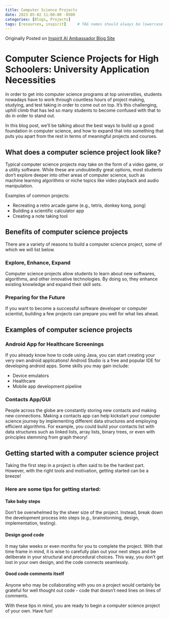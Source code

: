 ```yaml
---
title: Computer Science Projects
date: 2023-05-02 11:00:00 -0500
categories: [Blogs, Projects]
tags: [resources, inspirit]     # TAG names should always be lowercase
---
```


Originally Posted on [Inspirit AI Ambassador Blog Site](https://www.inspiritai.com/blogs/ai-student-blog/)

# Computer Science Projects for High Schoolers: University Application Necessities

In order to get into computer science programs at top universities, students nowadays have to work through countless hours of project making, studying, and test taking in order to come out on top. It’s this challenging, uphill climb that has led so many students to become confused with that to do in order to stand out.

In this blog post, we’ll be talking about the best ways to build up a good foundation in computer science, and how to expand that into something that puts you apart from the rest in terms of meaningful projects and courses.

## What does a computer science project look like?

Typical computer science projects may take on the form of a video game, or a utility software. While these are undoubtedly great options, most students don’t explore deeper into other areas of computer science, such as machine learning algorithms or niche topics like video playback and audio manipulation.

Examples of common projects:
- Recreating a retro arcade game (e.g., tetris, donkey kong, pong)
- Building a scientific calculator app
- Creating a note taking tool

## Benefits of computer science projects

There are a variety of reasons to build a computer science project, some of which we will list below.

### Explore, Enhance, Expand
Computer science projects allow students to learn about new softwares, algorithms, and other innovative technologies. By doing so, they enhance existing knowledge and expand their skill sets.

### Preparing for the Future
If you want to become a successful software developer or computer scientist, building a few projects can prepare you well for what lies ahead.

## Examples of computer science projects
### Android App for Healthcare Screenings
If you already know how to code using Java, you can start creating your very own android applications! Android Studio is a free and popular IDE for developing android apps. Some skills you may gain include:
- Device emulators
- Healthcare
- Mobile app development pipeline

### Contacts App/GUI
People across the globe are constantly storing new contacts and making new connections. Making a contacts app can help kickstart your computer science journey by implementing different data structures and employing efficient algorithms. For example, you could build your contacts list with data structures such as linked lists, array lists, binary trees, or even with principles stemming from graph theory!

## Getting started with a computer science project
Taking the first step in a project is often said to be the hardest part. However, with the right tools and motivation, getting started can be a breeze!

### Here are some tips for getting started:
#### Take baby steps
Don’t be overwhelmed by the sheer size of the project. Instead, break down the development process into steps (e.g., brainstorming, design, implementation, testing).
#### Design good code
It may take weeks or even months for you to complete the project. With that time frame in mind, it is wise to carefully plan out your next steps and be deliberate in your structural and procedural choices. This way, you don’t get lost in your own design, and the code connects seamlessly.
#### Good code comments itself
Anyone who may be collaborating with you on a project would certainly be grateful for well thought out code - code that doesn’t need lines on lines of comments.

With these tips in mind, you are ready to begin a computer science project of your own. Have fun!
